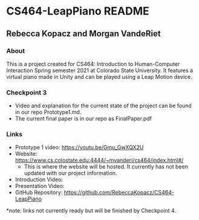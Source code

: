 # CS464-LeapPiano README

## Rebecca Kopacz and Morgan VandeRiet

### About
This is a project created for CS464: Introduction to Human-Computer Interaction Spring semester 2021 at Colorado State University. It features a virtual piano made in Unity and can be played using a Leap Motion device.

### Checkpoint 3
* Video and explanation for the current state of the project can be found in our repo Prototype1.md.
* The current final paper is in our repo as FinalPaper.pdf

### Links
* Prototype 1 video: https://youtu.be/Gmu_GwXQX2U
* Website: https://www.cs.colostate.edu:4444/~mvanderi/cs464/index.html#/
    * This is where the website will be hosted. It currently has not been updated with our project information.
* Introduction Video:
* Presentation Video:
* GitHub Repository: https://github.com/RebeccaKopacz/CS464-LeapPiano

\*note: links not currently ready but will be finished by Checkpoint 4.
